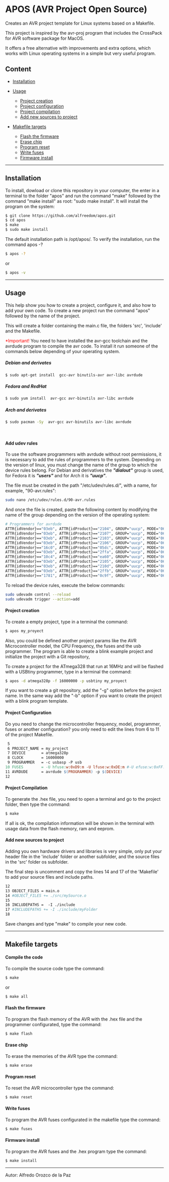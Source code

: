 # APOS (AVR Project Open Source)

Creates an AVR project template for Linux systems based on a Makefile.

This project is inspired by the avr-proj program that includes the CrossPack for AVR software package for MacOS.

It offers a free alternative with improvements and extra options, which works with Linux operating systems in a simple but very useful program.

## Content


- [Installation](#installation)

- [Usage](#usage)
	- [Project creation](#project-creation)
	- [Project configuration](#project-configuration)
	- [Project compilation](#project-compilation)
	- [Add new sources to project ](#add-new-sources-to-project)


- [Makefile targets](#makefile-targets)
	- [Flash the firmware](#flash-the-firmware)
	- [Erase chip](#erase-chip)
	- [Program reset](#program-reset)
	- [Write fuses](#write-fuses)
	- [Firmware install](#firmware-install)

*****

## Installation

To install, dowload or clone this repository in your computer, the enter in a terminal to the folder "apos" and run the command "make" followed by the command "make install" as root: "sudo make install". 
It will install the program on the system:


```bash
$ git clone https://github.com/alfreedom/apos.git
$ cd apos
$ make
$ sudo make install
```
The default installation path is /opt/apos/. To verify the installation, run the command apos -? 

```bash
$ apos -?
```
or
```bash
$ apos -v
```

******

## Usage

This help show you how to create a project, configure it, and also how to add your own code. To create a new project run the command "apos" followed by the name of the project. 

This will create a folder containing the main.c file, the folders 'src', 'include' and the Makefile.

<span><span style="color: red;">*Important!</span> You need to have installed the avr-gcc toolchain and the avrdude program to compile the avr code. To install it run someone of the commands below depending of your operating system.
</span>
##### Debian and derivates
```bash
$ sudo apt-get install  gcc-avr binutils-avr avr-libc avrdude
```
##### Fedora and RedHat
```bash
$ sudo yum install  avr-gcc avr-binutils avr-libc avrdude
```
##### Arch and derivates
```bash
$ sudo pacman -Sy  avr-gcc avr-binutils avr-libc avrdude
```

<br>

#### Add udev rules

To use the software programmers with avrdude without root permissions, 
it is necessary to add the rules of programmers to the system. Depending 
on the version of linux, you must change the name of the group to which the 
device rules belong. For Debian and derivatives the __*"dialout"*__ group is used, 
for Fedora it is __*"users"*__ and for Arch it is __*"uucp"*__.

The file must be created in the path "/etc/udev/rules.d/", with a name, for example, 
"90-avr.rules":

```bash
sudo nano /etc/udev/rules.d/90-avr.rules
```

And once the file is created, paste the following content by modifying the name of the group depending on the version of the operating system:

```bash
# Programmers for avrdude
ATTR{idVendor}=="03eb", ATTR{idProduct}=="2104", GROUP="uucp", MODE="0660" # AVRISP mkII
ATTR{idVendor}=="03eb", ATTR{idProduct}=="2107", GROUP="uucp", MODE="0660" # AVR-Dragon
ATTR{idVendor}=="03eb", ATTR{idProduct}=="2103", GROUP="uucp", MODE="0660" # JTAG ICE mkII
ATTR{idVendor}=="03eb", ATTR{idProduct}=="2106", GROUP="uucp", MODE="0660" # STK600
ATTR{idVendor}=="16c0", ATTR{idProduct}=="05dc", GROUP="uucp", MODE="0660" # USBASP von www.fischl.de
ATTR{idVendor}=="03eb", ATTR{idProduct}=="2ffa", GROUP="uucp", MODE="0660" # AT90USB
ATTR{idVendor}=="10c4", ATTR{idProduct}=="ea60", GROUP="uucp", MODE="0660" # AVR910
ATTR{idVendor}=="03eb", ATTR{idProduct}=="2105", GROUP="uucp", MODE="0660" # AVR ONE
ATTR{idVendor}=="03eb", ATTR{idProduct}=="210d", GROUP="uucp", MODE="0660" # Atmel XPLAIN CDC Gateway
ATTR{idVendor}=="03eb", ATTR{idProduct}=="2ffb", GROUP="uucp", MODE="0660" # AT90USB AVR DFU bootloader
ATTR{idVendor}=="1781", ATTR{idProduct}=="0c9f", GROUP="uucp", MODE="0660" # usbtiny
```

To reload the device rules, execute the below commands:
```bash
sudo udevadm control --reload 
sudo udevadm trigger --action=add
```
#### Project creation
To create a empty project, type in a terminal the command:

```bash
$ apos my_proyect
```
Also, you could be defined another project params like the AVR Microcontroller model, the CPU Frequency, the fuses and the usb programmer. The program is able to create a blink example project and initialize the project with a Git repository,

To create a project for the ATmega328 that run at 16MHz and will be flashed with a USBtiny programmer, type in a terminal the command:

```bash
$ apos -d atmega328p -f 16000000 -p usbtiny my_proyect
```
If you want to create a git repository, add the "-g" option before the project name. In the same way add the "-b" option if you want to create the project with a blink program template.
<br>
#### Project Configuration
Do you need to change the microcontroller frequency, model, programmer, fuses or another configuration? you only need to edit the lines from 6 to 11 of the project Makefile.

```Makefile
 5
 6 PROJECT_NAME = my_project
 7 DEVICE       = atmega328p
 8 CLOCK        = 16000000
 9 PROGRAMMER   = -c usbasp -P usb
10 FUSES        = -U hfuse:w:0xD9:m -U lfuse:w:0xDE:m #-U efuse:w:0xFF:m
11 AVRDUDE      = avrdude $(PROGRAMMER) -p $(DEVICE)
12

```
#### Project Compilation 
To generate the .hex file, you need to open a terminal and go to the project folder, then type the command:

```bash
$ make
```
If all is ok, the compilation information will be shown in the terminal with usage data from the flash memory, ram and eeprom.
<br>
#### Add new sources to project 
Adding you own hardware drivers and libraries is very simple, only put your header file in the 'include' folder or another subfolder, and the source files in the 'src' folder os subfolder.

The final step is uncomment and copy the lines 14 and 17 of the 'Makefile' to add your source files and include paths.

```Makefile
12
13 OBJECT_FILES = main.o
14 #OBJECT_FILES += ./src/mySource.o
15
16 INCLUDEPATHS =  -I ./include
17 #INCLUDEPATHS += -I ./include/myFolder
18
```

Save changes and type "make" to compile your new code.
<br>
*****

## Makefile targets 
#### Compile the code
To compile the source code type the command:
```bash
$ make 
```
or
```bash
$ make all
```
#### Flash the firmware 
To program the flash memory of the AVR with the .hex file and the programmer configurated, type the command:
```bash
$ make flash
```
#### Erase chip 
To erase the memories of the AVR type the command:
```bash
$ make erase
```
#### Program reset 
To reset the AVR microcontroller type the command:
```bash
$ make reset
```
#### Write fuses 
To program the AVR fuses configurated in the makefile type the command:
```bash
$ make fuses
```
#### Firmware install
To program the AVR fuses and the .hex program type the command:
```bash
$ make install
```
***
Autor: Alfredo Orozco de la Paz
